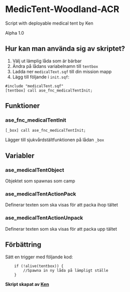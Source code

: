# MedicTent-Woodland-ACR
Script with deployable medical tent by Ken

Alpha 1.0

## Hur kan man använda sig av skriptet?

1. Välj ut lämplig låda som är bärbar
2. Ändra på lådans variabelnamn till ``tentbox``
3. Ladda ner ``medicalText.sqf`` till din mission mapp
4. Lägg till följande i ``init.sqf``:
```
#include "medicalTent.sqf"
[tentbox] call ase_fnc_medicalTentInit;
```

## Funktioner

### ase_fnc_medicalTentInit

```
[_box] call ase_fnc_medicalTentInit;
```

Lägger till sjukvårdstältfunktionen på lådan `_box`

## Variabler

### ase_medicalTentObject

Objektet som spawnas som camp

### ase_medicalTentActionPack

Definerar texten som ska visas för att packa ihop tältet

### ase_medicalTentActionUnpack

Definerar texten som ska visas för att packa upp tältet

## Förbättring

Sätt en trigger med följande kod:
```
    if (!alive(tentbox)) {
        //Spawna in ny låda på lämpligt ställe
    }
```

**Skript skapat av [Ken](https://steamcommunity.com/profiles/76561197985606066/)**
